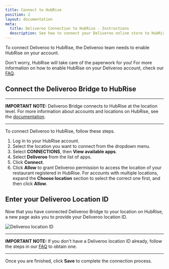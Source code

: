 ```yaml
---
title: Connect to HubRise
position: 2
layout: documentation
meta:
  title: Deliveroo Connection to HubRise - Instructions
  description: See how to connect your Deliveroo online store to HubRise. Connection is simple. Send the link of your Deliveroo page to HubRise and follow a few steps to connect.
---
```


To connect Deliveroo to HubRise, the Deliveroo team needs to enable HubRise on your account.

Don't worry, HubRise will take care of the paperwork for you! For more information on how to enable HubRise on your Deliveroo account, check our [FAQ](/apps/deliveroo/faqs/request-deliveroo-api-activation/).

## Connect the Deliveroo Bridge to HubRise

---

**IMPORTANT NOTE:** Deliveroo Bridge connects to HubRise at the location level. For more information about accounts and locations on HubRise, see the [documentation](/docs/getting-started/#accounts-and-locations).

---

To connect Deliveroo to HubRise, follow these steps.

1. Log in to your HubRise account.
1. Select the location you want to connect from the dropdown menu.
1. Select **CONNECTIONS**, then **View available apps**.
1. Select **Deliveroo** from the list of apps.
1. Click **Connect**.
1. Click **Allow** to grant Deliveroo permission to access the location of your restaurant registered in HubRise. For accounts with multiple locations, expand the **Choose location** section to select the correct one first, and then click **Allow**.

## Enter your Deliveroo Location ID

Now that you have connected Deliveroo Bridge to your location on HubRise, a new page asks you to provide your Deliveroo location ID.

![Deliveroo location ID](../images/001-en-location-id.png)

---

**IMPORTANT NOTE:** If you don't have a Deliveroo location ID already, follow the steps in our [FAQ](/apps/deliveroo/faqs/request-deliveroo-api-activation/) to obtain one.

---

Once you are finished, click **Save** to complete the connection process.
